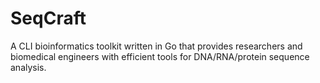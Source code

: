 # SeqCraft
A CLI bioinformatics toolkit written in Go that provides researchers and biomedical engineers with efficient tools for DNA/RNA/protein sequence analysis.
